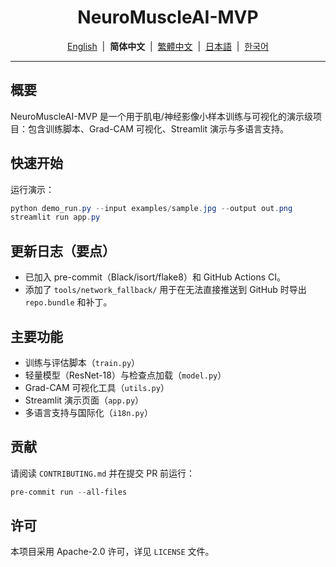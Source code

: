 <!-- 简体中文 README -->
<h1 align="center">NeuroMuscleAI-MVP</h1>

<p align="center">
  <a href="README.md">English</a> &nbsp;|&nbsp; <strong>简体中文</strong> &nbsp;|&nbsp; <a href="#">繁體中文</a> &nbsp;|&nbsp; <a href="#">日本語</a> &nbsp;|&nbsp; <a href="#">한국어</a>
</p>

---

## 概要

NeuroMuscleAI-MVP 是一个用于肌电/神经影像小样本训练与可视化的演示级项目：包含训练脚本、Grad-CAM 可视化、Streamlit 演示与多语言支持。

## 快速开始

运行演示：

```powershell
python demo_run.py --input examples/sample.jpg --output out.png
streamlit run app.py
```

## 更新日志（要点）

- 已加入 pre-commit（Black/isort/flake8）和 GitHub Actions CI。
- 添加了 `tools/network_fallback/` 用于在无法直接推送到 GitHub 时导出 `repo.bundle` 和补丁。

## 主要功能

- 训练与评估脚本（`train.py`）
- 轻量模型（ResNet-18）与检查点加载（`model.py`）
- Grad-CAM 可视化工具（`utils.py`）
- Streamlit 演示页面（`app.py`）
- 多语言支持与国际化（`i18n.py`）

## 贡献

请阅读 `CONTRIBUTING.md` 并在提交 PR 前运行：

```powershell
pre-commit run --all-files
```

## 许可

本项目采用 Apache-2.0 许可，详见 `LICENSE` 文件。
